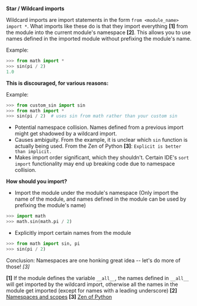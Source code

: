 **Star / Wildcard imports**

Wildcard imports are import statements in the form `from <module_name> import *`. What imports like these do is that they import everything **[1]** from the module into the current module's namespace **[2]**. This allows you to use names defined in the imported module without prefixing the module's name.

Example:
```python
>>> from math import *
>>> sin(pi / 2)
1.0
```
**This is discouraged, for various reasons:**

Example:
```python
>>> from custom_sin import sin
>>> from math import *
>>> sin(pi / 2)  # uses sin from math rather than your custom sin
```
- Potential namespace collision. Names defined from a previous import might get shadowed by a wildcard import.
- Causes ambiguity. From the example, it is unclear which `sin` function is actually being used. From the Zen of Python **[3]**: `Explicit is better than implicit.`
- Makes import order significant, which they shouldn't. Certain IDE's `sort import` functionality may end up breaking code due to namespace collision.

**How should you import?**

- Import the module under the module's namespace (Only import the name of the module, and names defined in the module can be used by prefixing the module's name)
```python
>>> import math
>>> math.sin(math.pi / 2)
```
- Explicitly import certain names from the module
```python
>>> from math import sin, pi
>>> sin(pi / 2)
```
Conclusion: Namespaces are one honking great idea -- let's do more of those! *[3]*

**[1]** If the module defines the variable `__all__`, the names defined in `__all__` will get imported by the wildcard import, otherwise all the names in the module get imported (except for names with a leading underscore)
**[2]** [Namespaces and scopes](https://www.programiz.com/python-programming/namespace)
**[3]** [Zen of Python](https://www.python.org/dev/peps/pep-0020/)
